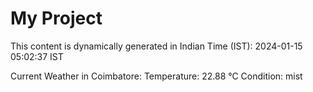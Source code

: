 # My Project

This content is dynamically generated in Indian Time (IST): 2024-01-15 05:02:37 IST


Current Weather in Coimbatore:
Temperature: 22.88 °C
Condition: mist
